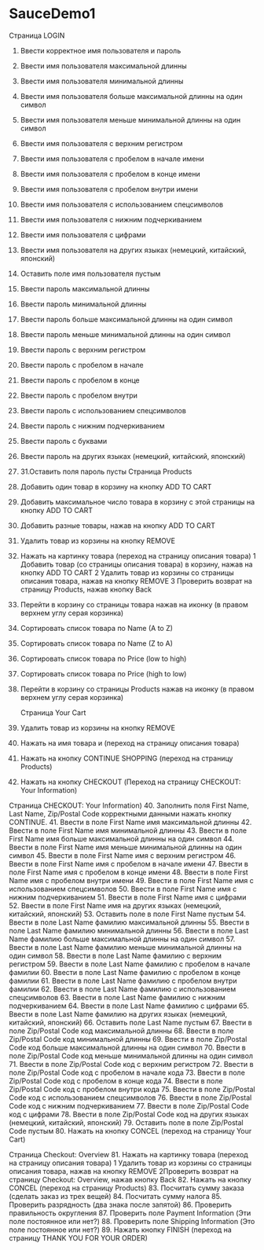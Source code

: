 # SauceDemo1
Страница LOGIN
1.	Ввести корректное имя пользователя и пароль
2.	Ввести имя пользователя максимальной длинны
3.	Ввести имя пользователя минимальной длинны
1.	Ввести имя пользователя больше максимальной длинны на один символ
2.	Ввести имя пользователя меньше минимальной длинны на один символ
3.	Ввести имя пользователя с верхним регистром
4.	Ввести имя пользователя с пробелом в начале имени
5.	Ввести имя пользователя с пробелом в конце имени
6.	Ввести имя пользователя с пробелом внутри имени
7.	Ввести имя пользователя с использованием спецсимволов
8.	Ввести имя пользователя с нижним подчеркиванием
9.	Ввести имя пользователя с цифрами
10.	Ввести имя пользователя на других языках (немецкий, китайский, японский)
11.	Оставить поле имя пользователя пустым
12.	Ввести пароль максимальной длинны
13.	Ввести пароль минимальной длинны
14.	Ввести пароль больше максимальной  длинны на один символ
15.	Ввести пароль меньше минимальной длинны на один символ
16.	Ввести пароль с верхним регистром
17.	Ввести пароль с пробелом в начале
18.	Ввести пароль с пробелом в конце
19.	Ввести пароль с пробелом внутри
20.	Ввести пароль с использованием спецсимволов
21.	Ввести пароль с нижним подчеркиванием
22.	Ввести пароль с буквами
23.	Ввести пароль на других языках (немецкий, китайский, японский)
24.	31.Оставить поля пароль пусты
       Страница Products
25.	Добавить один товар в корзину на кнопку ADD TO CART
26.	Добавить максимальное число товара в корзину с этой страницы на кнопку ADD TO CART
27.	Добавить разные товары, нажав на кнопку ADD TO CART
28.	Удалить товар из корзины на кнопку REMOVE
29.	Нажать на картинку товара (перeход на страницу описания товара)
       1	Добавить товар (со страницы описания товара) в корзину, нажав на кнопку ADD TO CART
       2	Удалить товар из корзины со страницы описания товара, нажав на кнопку REMOVE
       3	Проверить возврат на страницу Products, нажав кнопку Back
30.	Перейти в корзину со страницы товара нажав на иконку (в правом верхнем углу серая корзинка)
31.	Сортировать список товара по Name (A to Z)
32.	Сортировать список товара по Name (Z to A)
33.	Сортировать  список товара по Price (low to high)
34.	Сортировать  список товара по Price (high to low)
35.	Перейти в корзину со страницы Products нажав на иконку (в правом верхнем углу серая корзинка)

       Страница Your Cart
36.	Удалить товар из корзины на кнопку REMOVE
37.	Нажать на имя товара и (переход на страницу описания товара)
38.	Нажать на кнопку  CONTINUE SHOPPING  (переход на страницу Products)
39.	Нажать на кнопку CHECKOUT (Переход на страницу CHECKOUT: Your Information)

Страница CHECKOUT: Your Information)
40.	Заполнить поля First Name, Last Name, Zip/Postal Code корректными данными нажать  кнопку CONTINUE.
41.	Ввести в поле First Name имя максимальной длинны
42.	Ввести в поле First Name имя минимальной длинны
43.	Ввести в поле First Name имя больше максимальной длинны на один символ
44.	Ввести в поле First Name имя меньше минимальной длинны на один символ
45.	Ввести в поле First Name имя с верхним регистром
46.	Ввести в поле First Name имя с пробелом в начале имени
47.	Ввести в поле First Name имя с пробелом в конце имени
48.	Ввести в поле First Name имя с пробелом внутри имени
49.	Ввести в поле First Name имя с использованием спецсимволов
50.	Ввести в поле First Name имя с нижним подчеркиванием
51.	Ввести в поле First Name имя с цифрами
52.	Ввести в поле First Name имя на других языках (немецкий, китайский, японский)
53.	Оставить поле в поле First Name пустым
54.	Ввести в поле Last Name фамилию максимальной длинны
55.	Ввести в поле Last Name фамилию минимальной длинны
56.	Ввести в поле Last Name фамилию больше максимальной длинны на один символ
57.	Ввести в поле Last Name фамилию меньше минимальной длинны на один символ
58.	Ввести в поле Last Name фамилию с верхним регистром
59.	Ввести в поле Last Name фамилию с пробелом в начале фамилии
60.	Ввести в поле Last Name фамилию с пробелом в конце фамилии
61.	Ввести в поле Last Name фамилию с пробелом внутри фамилии
62.	Ввести в поле Last Name фамилию с использованием спецсимволов
63.	Ввести в поле Last Name фамилию с нижним подчеркиванием
64.	Ввести в поле Last Name фамилию с цифрами
65.	Ввести в поле Last Name фамилию на других языках (немецкий, китайский, японский)
66.	Оставить поле Last Name пустым
67.	Ввести в поле Zip/Postal Code код максимальной длинны
68.	Ввести в поле Zip/Postal Code код минимальной длинны
69.	Ввести в поле Zip/Postal Code код больше максимальной длинны на один символ
70.	Ввести в поле Zip/Postal Code код меньше минимальной длинны на один символ
71.	Ввести в поле Zip/Postal Code код с верхним регистром
72.	Ввести в поле Zip/Postal Code код с пробелом в начале кода
73.	Ввести в поле Zip/Postal Code код с пробелом в конце кода
74.	Ввести в поле Zip/Postal Code код с пробелом внутри кода
75.	Ввести в поле Zip/Postal Code код с использованием спецсимволов
76.	Ввести в поле Zip/Postal Code код с нижним подчеркиванием
77.	Ввести в поле Zip/Postal Code код с цифрами
78.	Ввести в поле Zip/Postal Code код на других языках (немецкий, китайский, японский)
79.	Оставить поле в поле Zip/Postal Code пустым
80.	 Нажать на кнопку CONCEL (переход на страницу Your Cart)

Страница  Checkout: Overview
81.	Нажать на картинку товара (перeход на страницу описания товара)
       1 Удалить товар из корзины со страницы описания товара, нажав на кнопку REMOVE
       2Проверить возврат на страницу Checkout: Overview, нажав кнопку Back
82.	 Нажать на кнопку CONCEL (переход на страницу Products)
83.	Посчитать сумму заказа (сделать заказ из трех вещей)
84.	Посчитать сумму налога
85.	Проверить разрядность (два знака после запятой)
86.	Проверить правильность округления
87.	Проверить поле Payment Information (Эти поле постоянное или нет?)
88.	Проверить поле Shipping Information (Это поле постоянное или нет?)
89.	Нажать кнопку FINISH (переход на страницу THANK YOU FOR YOUR ORDER)
